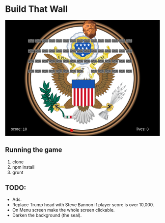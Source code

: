 # Build That Wall

![alt text][logo]

[logo]: /src/NotInBuild/screenshot.png

## Running the game

  1. clone
  2. npm install
  3. grunt

## TODO:

  * Ads.
  * Replace Trump head with Steve Bannon if player score is over 10,000.
  * On Menu screen make the whole screen clickable.
  * Darken the background (the seal).
